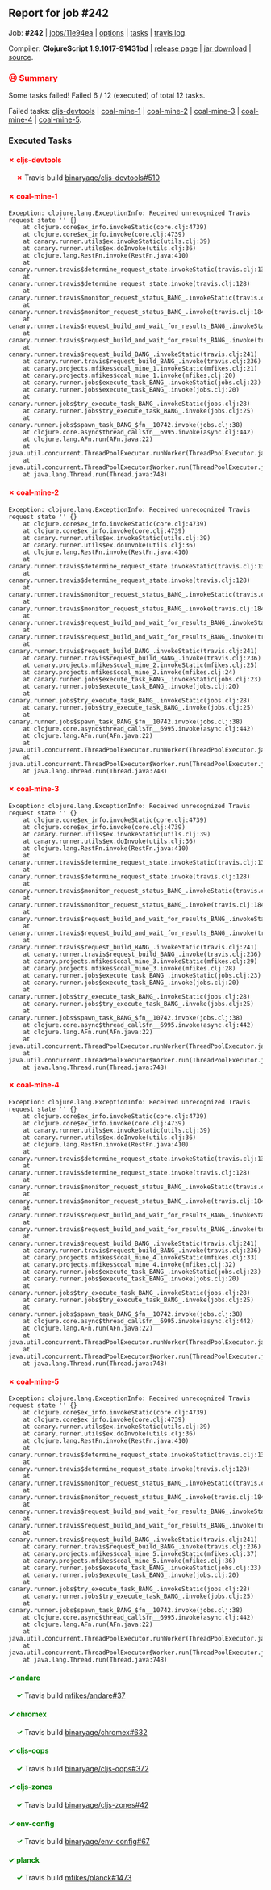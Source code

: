 ## Report for job #242

Job: **#242** | [jobs/11e94ea](https://github.com/cljs-oss/canary/commit/11e94ea4ff818d698ebf1c496f970ab6d9b01627) | [options](options.edn) | [tasks](tasks.edn) | [travis log](https://travis-ci.org/cljs-oss/canary/builds/334972400).

Compiler: **ClojureScript 1.9.1017-91431bd** | [release page](https://github.com/cljs-oss/canary/releases/tag/r1.9.1017-91431bd) | [jar download](https://github.com/cljs-oss/canary/releases/download/r1.9.1017-91431bd/clojurescript-1.9.1017-91431bd.jar) | [source](https://github.com/clojure/clojurescript/commit/91431bd556f7a11db59319fcc082737a448f651e).

### <b style='color:red'>☹ Summary</b>

Some tasks failed! Failed 6 / 12 (executed) of total 12 tasks.

Failed tasks: [cljs-devtools](#-cljs-devtools) | [coal-mine-1](#-coal-mine-1) | [coal-mine-2](#-coal-mine-2) | [coal-mine-3](#-coal-mine-3) | [coal-mine-4](#-coal-mine-4) | [coal-mine-5](#-coal-mine-5).

### Executed Tasks

#### <b style='color:red'>&#x2717; cljs-devtools</b>
&nbsp;&nbsp;&nbsp;&nbsp;<b style='color:red'>&#x2717;</b> Travis build [binaryage/cljs-devtools#510](https://travis-ci.org/binaryage/cljs-devtools/builds/334973406)<br>

#### <b style='color:red'>&#x2717; coal-mine-1</b>
```
Exception: clojure.lang.ExceptionInfo: Received unrecognized Travis request state '' {}
	at clojure.core$ex_info.invokeStatic(core.clj:4739)
	at clojure.core$ex_info.invoke(core.clj:4739)
	at canary.runner.utils$ex.invokeStatic(utils.clj:39)
	at canary.runner.utils$ex.doInvoke(utils.clj:36)
	at clojure.lang.RestFn.invoke(RestFn.java:410)
	at canary.runner.travis$determine_request_state.invokeStatic(travis.clj:137)
	at canary.runner.travis$determine_request_state.invoke(travis.clj:128)
	at canary.runner.travis$monitor_request_status_BANG_.invokeStatic(travis.clj:193)
	at canary.runner.travis$monitor_request_status_BANG_.invoke(travis.clj:184)
	at canary.runner.travis$request_build_and_wait_for_results_BANG_.invokeStatic(travis.clj:226)
	at canary.runner.travis$request_build_and_wait_for_results_BANG_.invoke(travis.clj:223)
	at canary.runner.travis$request_build_BANG_.invokeStatic(travis.clj:241)
	at canary.runner.travis$request_build_BANG_.invoke(travis.clj:236)
	at canary.projects.mfikes$coal_mine_1.invokeStatic(mfikes.clj:21)
	at canary.projects.mfikes$coal_mine_1.invoke(mfikes.clj:20)
	at canary.runner.jobs$execute_task_BANG_.invokeStatic(jobs.clj:23)
	at canary.runner.jobs$execute_task_BANG_.invoke(jobs.clj:20)
	at canary.runner.jobs$try_execute_task_BANG_.invokeStatic(jobs.clj:28)
	at canary.runner.jobs$try_execute_task_BANG_.invoke(jobs.clj:25)
	at canary.runner.jobs$spawn_task_BANG_$fn__10742.invoke(jobs.clj:38)
	at clojure.core.async$thread_call$fn__6995.invoke(async.clj:442)
	at clojure.lang.AFn.run(AFn.java:22)
	at java.util.concurrent.ThreadPoolExecutor.runWorker(ThreadPoolExecutor.java:1149)
	at java.util.concurrent.ThreadPoolExecutor$Worker.run(ThreadPoolExecutor.java:624)
	at java.lang.Thread.run(Thread.java:748)

```

#### <b style='color:red'>&#x2717; coal-mine-2</b>
```
Exception: clojure.lang.ExceptionInfo: Received unrecognized Travis request state '' {}
	at clojure.core$ex_info.invokeStatic(core.clj:4739)
	at clojure.core$ex_info.invoke(core.clj:4739)
	at canary.runner.utils$ex.invokeStatic(utils.clj:39)
	at canary.runner.utils$ex.doInvoke(utils.clj:36)
	at clojure.lang.RestFn.invoke(RestFn.java:410)
	at canary.runner.travis$determine_request_state.invokeStatic(travis.clj:137)
	at canary.runner.travis$determine_request_state.invoke(travis.clj:128)
	at canary.runner.travis$monitor_request_status_BANG_.invokeStatic(travis.clj:193)
	at canary.runner.travis$monitor_request_status_BANG_.invoke(travis.clj:184)
	at canary.runner.travis$request_build_and_wait_for_results_BANG_.invokeStatic(travis.clj:226)
	at canary.runner.travis$request_build_and_wait_for_results_BANG_.invoke(travis.clj:223)
	at canary.runner.travis$request_build_BANG_.invokeStatic(travis.clj:241)
	at canary.runner.travis$request_build_BANG_.invoke(travis.clj:236)
	at canary.projects.mfikes$coal_mine_2.invokeStatic(mfikes.clj:25)
	at canary.projects.mfikes$coal_mine_2.invoke(mfikes.clj:24)
	at canary.runner.jobs$execute_task_BANG_.invokeStatic(jobs.clj:23)
	at canary.runner.jobs$execute_task_BANG_.invoke(jobs.clj:20)
	at canary.runner.jobs$try_execute_task_BANG_.invokeStatic(jobs.clj:28)
	at canary.runner.jobs$try_execute_task_BANG_.invoke(jobs.clj:25)
	at canary.runner.jobs$spawn_task_BANG_$fn__10742.invoke(jobs.clj:38)
	at clojure.core.async$thread_call$fn__6995.invoke(async.clj:442)
	at clojure.lang.AFn.run(AFn.java:22)
	at java.util.concurrent.ThreadPoolExecutor.runWorker(ThreadPoolExecutor.java:1149)
	at java.util.concurrent.ThreadPoolExecutor$Worker.run(ThreadPoolExecutor.java:624)
	at java.lang.Thread.run(Thread.java:748)

```

#### <b style='color:red'>&#x2717; coal-mine-3</b>
```
Exception: clojure.lang.ExceptionInfo: Received unrecognized Travis request state '' {}
	at clojure.core$ex_info.invokeStatic(core.clj:4739)
	at clojure.core$ex_info.invoke(core.clj:4739)
	at canary.runner.utils$ex.invokeStatic(utils.clj:39)
	at canary.runner.utils$ex.doInvoke(utils.clj:36)
	at clojure.lang.RestFn.invoke(RestFn.java:410)
	at canary.runner.travis$determine_request_state.invokeStatic(travis.clj:137)
	at canary.runner.travis$determine_request_state.invoke(travis.clj:128)
	at canary.runner.travis$monitor_request_status_BANG_.invokeStatic(travis.clj:193)
	at canary.runner.travis$monitor_request_status_BANG_.invoke(travis.clj:184)
	at canary.runner.travis$request_build_and_wait_for_results_BANG_.invokeStatic(travis.clj:226)
	at canary.runner.travis$request_build_and_wait_for_results_BANG_.invoke(travis.clj:223)
	at canary.runner.travis$request_build_BANG_.invokeStatic(travis.clj:241)
	at canary.runner.travis$request_build_BANG_.invoke(travis.clj:236)
	at canary.projects.mfikes$coal_mine_3.invokeStatic(mfikes.clj:29)
	at canary.projects.mfikes$coal_mine_3.invoke(mfikes.clj:28)
	at canary.runner.jobs$execute_task_BANG_.invokeStatic(jobs.clj:23)
	at canary.runner.jobs$execute_task_BANG_.invoke(jobs.clj:20)
	at canary.runner.jobs$try_execute_task_BANG_.invokeStatic(jobs.clj:28)
	at canary.runner.jobs$try_execute_task_BANG_.invoke(jobs.clj:25)
	at canary.runner.jobs$spawn_task_BANG_$fn__10742.invoke(jobs.clj:38)
	at clojure.core.async$thread_call$fn__6995.invoke(async.clj:442)
	at clojure.lang.AFn.run(AFn.java:22)
	at java.util.concurrent.ThreadPoolExecutor.runWorker(ThreadPoolExecutor.java:1149)
	at java.util.concurrent.ThreadPoolExecutor$Worker.run(ThreadPoolExecutor.java:624)
	at java.lang.Thread.run(Thread.java:748)

```

#### <b style='color:red'>&#x2717; coal-mine-4</b>
```
Exception: clojure.lang.ExceptionInfo: Received unrecognized Travis request state '' {}
	at clojure.core$ex_info.invokeStatic(core.clj:4739)
	at clojure.core$ex_info.invoke(core.clj:4739)
	at canary.runner.utils$ex.invokeStatic(utils.clj:39)
	at canary.runner.utils$ex.doInvoke(utils.clj:36)
	at clojure.lang.RestFn.invoke(RestFn.java:410)
	at canary.runner.travis$determine_request_state.invokeStatic(travis.clj:137)
	at canary.runner.travis$determine_request_state.invoke(travis.clj:128)
	at canary.runner.travis$monitor_request_status_BANG_.invokeStatic(travis.clj:193)
	at canary.runner.travis$monitor_request_status_BANG_.invoke(travis.clj:184)
	at canary.runner.travis$request_build_and_wait_for_results_BANG_.invokeStatic(travis.clj:226)
	at canary.runner.travis$request_build_and_wait_for_results_BANG_.invoke(travis.clj:223)
	at canary.runner.travis$request_build_BANG_.invokeStatic(travis.clj:241)
	at canary.runner.travis$request_build_BANG_.invoke(travis.clj:236)
	at canary.projects.mfikes$coal_mine_4.invokeStatic(mfikes.clj:33)
	at canary.projects.mfikes$coal_mine_4.invoke(mfikes.clj:32)
	at canary.runner.jobs$execute_task_BANG_.invokeStatic(jobs.clj:23)
	at canary.runner.jobs$execute_task_BANG_.invoke(jobs.clj:20)
	at canary.runner.jobs$try_execute_task_BANG_.invokeStatic(jobs.clj:28)
	at canary.runner.jobs$try_execute_task_BANG_.invoke(jobs.clj:25)
	at canary.runner.jobs$spawn_task_BANG_$fn__10742.invoke(jobs.clj:38)
	at clojure.core.async$thread_call$fn__6995.invoke(async.clj:442)
	at clojure.lang.AFn.run(AFn.java:22)
	at java.util.concurrent.ThreadPoolExecutor.runWorker(ThreadPoolExecutor.java:1149)
	at java.util.concurrent.ThreadPoolExecutor$Worker.run(ThreadPoolExecutor.java:624)
	at java.lang.Thread.run(Thread.java:748)

```

#### <b style='color:red'>&#x2717; coal-mine-5</b>
```
Exception: clojure.lang.ExceptionInfo: Received unrecognized Travis request state '' {}
	at clojure.core$ex_info.invokeStatic(core.clj:4739)
	at clojure.core$ex_info.invoke(core.clj:4739)
	at canary.runner.utils$ex.invokeStatic(utils.clj:39)
	at canary.runner.utils$ex.doInvoke(utils.clj:36)
	at clojure.lang.RestFn.invoke(RestFn.java:410)
	at canary.runner.travis$determine_request_state.invokeStatic(travis.clj:137)
	at canary.runner.travis$determine_request_state.invoke(travis.clj:128)
	at canary.runner.travis$monitor_request_status_BANG_.invokeStatic(travis.clj:193)
	at canary.runner.travis$monitor_request_status_BANG_.invoke(travis.clj:184)
	at canary.runner.travis$request_build_and_wait_for_results_BANG_.invokeStatic(travis.clj:226)
	at canary.runner.travis$request_build_and_wait_for_results_BANG_.invoke(travis.clj:223)
	at canary.runner.travis$request_build_BANG_.invokeStatic(travis.clj:241)
	at canary.runner.travis$request_build_BANG_.invoke(travis.clj:236)
	at canary.projects.mfikes$coal_mine_5.invokeStatic(mfikes.clj:37)
	at canary.projects.mfikes$coal_mine_5.invoke(mfikes.clj:36)
	at canary.runner.jobs$execute_task_BANG_.invokeStatic(jobs.clj:23)
	at canary.runner.jobs$execute_task_BANG_.invoke(jobs.clj:20)
	at canary.runner.jobs$try_execute_task_BANG_.invokeStatic(jobs.clj:28)
	at canary.runner.jobs$try_execute_task_BANG_.invoke(jobs.clj:25)
	at canary.runner.jobs$spawn_task_BANG_$fn__10742.invoke(jobs.clj:38)
	at clojure.core.async$thread_call$fn__6995.invoke(async.clj:442)
	at clojure.lang.AFn.run(AFn.java:22)
	at java.util.concurrent.ThreadPoolExecutor.runWorker(ThreadPoolExecutor.java:1149)
	at java.util.concurrent.ThreadPoolExecutor$Worker.run(ThreadPoolExecutor.java:624)
	at java.lang.Thread.run(Thread.java:748)

```

#### <b style='color:green'>&#x2713; andare</b>
&nbsp;&nbsp;&nbsp;&nbsp;<b style='color:green'>&#x2713;</b> Travis build [mfikes/andare#37](https://travis-ci.org/mfikes/andare/builds/334973402)<br>

#### <b style='color:green'>&#x2713; chromex</b>
&nbsp;&nbsp;&nbsp;&nbsp;<b style='color:green'>&#x2713;</b> Travis build [binaryage/chromex#632](https://travis-ci.org/binaryage/chromex/builds/334973404)<br>

#### <b style='color:green'>&#x2713; cljs-oops</b>
&nbsp;&nbsp;&nbsp;&nbsp;<b style='color:green'>&#x2713;</b> Travis build [binaryage/cljs-oops#372](https://travis-ci.org/binaryage/cljs-oops/builds/334973408)<br>

#### <b style='color:green'>&#x2713; cljs-zones</b>
&nbsp;&nbsp;&nbsp;&nbsp;<b style='color:green'>&#x2713;</b> Travis build [binaryage/cljs-zones#42](https://travis-ci.org/binaryage/cljs-zones/builds/334973413)<br>

#### <b style='color:green'>&#x2713; env-config</b>
&nbsp;&nbsp;&nbsp;&nbsp;<b style='color:green'>&#x2713;</b> Travis build [binaryage/env-config#67](https://travis-ci.org/binaryage/env-config/builds/334973475)<br>

#### <b style='color:green'>&#x2713; planck</b>
&nbsp;&nbsp;&nbsp;&nbsp;<b style='color:green'>&#x2713;</b> Travis build [mfikes/planck#1473](https://travis-ci.org/mfikes/planck/builds/334973492)<br>